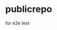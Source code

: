 # publicrepo
for e2e test




































































































































































































































































































































































































































































































































































































































































































































































































































































































































































































































































































































































































































































































































































































































































































































































































